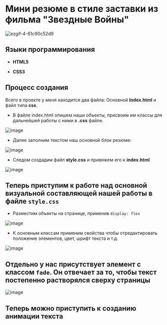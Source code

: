 # Мини резюме в стиле заставки из фильма "Звездные Войны"

![ezgif-4-61c90c52d9](https://github.com/NimaDosOFF/StarWarsStyledResume/assets/133951460/a2d62adf-32d6-4636-aeb2-0e8576f57c47)


## Языки программирования
- **HTML5**
  
- **CSS3**

## Процесс создания

 Всего в проекте у меня находится два файла: Основной **Index.html** и файл типа **css**.
  
  - В файле index.html опишем наши объекты, присвоим им классы для дальнейшей работы с ними в **.css** файле.

![image](https://github.com/NimaDosOFF/StarWarsStyledResume/assets/133951460/b355ca8f-fe60-4993-ba26-c4fc07de6628)

- Далее заполним текстом наш основной блок резюме: 
 
 ![image](https://github.com/NimaDosOFF/StarWarsStyledResume/assets/133951460/1dd023d7-8e3b-48f1-8ceb-6553483b432e)
 
- Следом создадим файл **style.css** и привяжем его к **index.html**

![image](https://github.com/NimaDosOFF/StarWarsStyledResume/assets/133951460/dd708819-db13-4349-9524-fd07be5724d4)

## Теперь приступим к работе над основной визуальной составляющей нашей работы в файле `style.css`

- Разместим объекты на странице, применив `display: flex`

![image](https://github.com/NimaDosOFF/StarWarsStyledResume/assets/133951460/785993f3-49dc-4df0-a8a8-3487ad118bc4)

- К основным классам применим свойства чтобы отредактировать положение элементов, цвет, шрифт текста и т.д.

![image](https://github.com/NimaDosOFF/StarWarsStyledResume/assets/133951460/93b3de81-78c9-49f0-87bc-e2260a314bc3)

## Отдельно у нас присутствует элемент с классом `fade`. Он отвечает за то, чтобы текст постепенно растворялся сверху страницы

![image](https://github.com/NimaDosOFF/StarWarsStyledResume/assets/133951460/b2634123-9b63-4881-b565-4ac79b76eebd)

## Теперь можно приступить к созданию анимации текста




